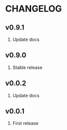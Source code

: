 # CHANGELOG

## v0.9.1

1. Update docs

## v0.9.0

1. Stable release

## v0.0.2

1. Update docs

## v0.0.1

1. First release
